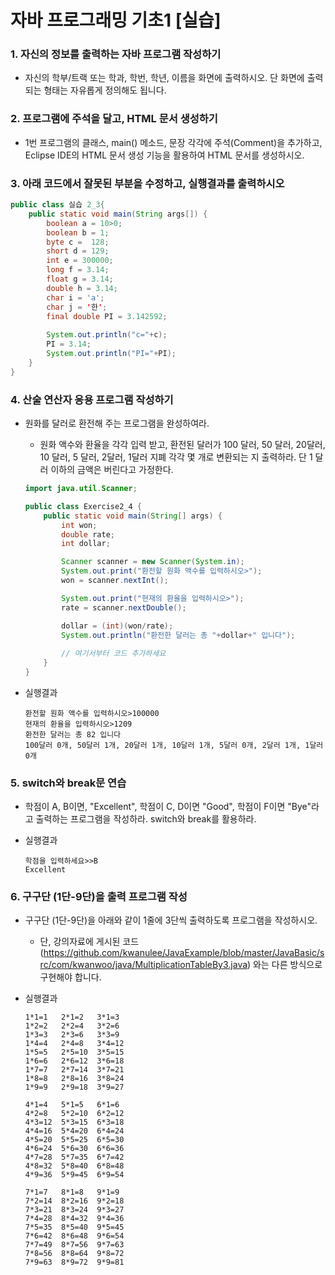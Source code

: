 # 자바 프로그래밍 기초1 [실습]

### 1.	자신의 정보를 출력하는 자바 프로그램 작성하기
- 자신의 학부/트랙 또는 학과, 학번, 학년, 이름을 화면에 출력하시오. 단 화면에 출력되는 형태는 자유롭게 정의해도 됩니다.

### 2. 프로그램에 주석을 달고, HTML 문서 생성하기

- 1번 프로그램의 클래스, main() 메소드, 문장 각각에 주석(Comment)을 추가하고, Eclipse IDE의 HTML 문서 생성 기능을 활용하여 HTML 문서를 생성하시오.

### 3. 아래 코드에서 잘못된 부분을 수정하고, 실행결과를 출력하시오

```java
public class 실습 2_3{
	public static void main(String args[]) {
		boolean a = 10>0;
		boolean b = 1;
		byte c =  128;
		short d = 129;
		int e = 300000;
		long f = 3.14;
		float g = 3.14; 
		double h = 3.14;
		char i = 'a';
		char j = '한';
		final double PI = 3.142592;
		
		System.out.println("c="+c);
		PI = 3.14;
		System.out.println("PI="+PI);
	}
}

```
### 4. 산술 연산자 응용 프로그램 작성하기
- 원화를 달러로 환전해 주는 프로그램을 완성하여라. 
	- 원화 액수와 환율을 각각 입력 받고, 환전된  달러가 100 달러, 50 달러, 20달러, 10 달러, 5 달러, 2달러, 1달러 지폐 각각 몇 개로 변환되는 지 출력하라. 단 1 달러 이하의 금액은 버린다고 가정한다.

	```java
	import java.util.Scanner;
	
	public class Exercise2_4 {
	    public static void main(String[] args) {
	        int won;
	        double rate;
	        int dollar;
	
	        Scanner scanner = new Scanner(System.in);
	        System.out.print("환전할 원화 액수를 입력하시오>");
	        won = scanner.nextInt();
	
	        System.out.print("현재의 환율을 입력하시오>");
	        rate = scanner.nextDouble();
	
	        dollar = (int)(won/rate);
	        System.out.println("환전한 달러는 총 "+dollar+" 입니다");
	        
	        // 여기서부터 코드 추가하세요
		}
	}
	```
- 실행결과

	```
	환전할 원화 액수를 입력하시오>100000
	현재의 환율을 입력하시오>1209
	환전한 달러는 총 82 입니다
	100달러 0개, 50달러 1개, 20달러 1개, 10달러 1개, 5달러 0개, 2달러 1개, 1달러 0개 
	```

### 5. switch와 break문 연습
- 학점이 A, B이면, "Excellent", 학점이 C, D이면 "Good", 학점이 F이면 "Bye"라고 출력하는 프로그램을 작성하라. switch와 break를 활용하라.
- 실행결과

	```
	학점을 입력하세요>>B
	Excellent
	```

### 6. 구구단 (1단-9단)을 출력 프로그램 작성
- 구구단 (1단-9단)을 아래와 같이 1줄에 3단씩 출력하도록 프로그램을 작성하시오.
	- 단, 강의자료에 게시된 코드 (https://github.com/kwanulee/JavaExample/blob/master/JavaBasic/src/com/kwanwoo/java/MultiplicationTableBy3.java) 와는 다른 방식으로 구현해야 합니다.

- 실행결과

	```
	1*1=1	2*1=2	3*1=3	
	1*2=2	2*2=4	3*2=6	
	1*3=3	2*3=6	3*3=9	
	1*4=4	2*4=8	3*4=12	
	1*5=5	2*5=10	3*5=15	
	1*6=6	2*6=12	3*6=18	
	1*7=7	2*7=14	3*7=21	
	1*8=8	2*8=16	3*8=24	
	1*9=9	2*9=18	3*9=27	
	
	4*1=4	5*1=5	6*1=6	
	4*2=8	5*2=10	6*2=12	
	4*3=12	5*3=15	6*3=18	
	4*4=16	5*4=20	6*4=24	
	4*5=20	5*5=25	6*5=30	
	4*6=24	5*6=30	6*6=36	
	4*7=28	5*7=35	6*7=42	
	4*8=32	5*8=40	6*8=48	
	4*9=36	5*9=45	6*9=54	
	
	7*1=7	8*1=8	9*1=9	
	7*2=14	8*2=16	9*2=18	
	7*3=21	8*3=24	9*3=27	
	7*4=28	8*4=32	9*4=36	
	7*5=35	8*5=40	9*5=45	
	7*6=42	8*6=48	9*6=54	
	7*7=49	8*7=56	9*7=63	
	7*8=56	8*8=64	9*8=72	
	7*9=63	8*9=72	9*9=81	
	```
